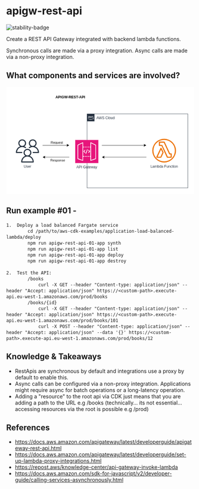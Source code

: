 # apigw-rest-api


![stability-badge](https://img.shields.io/badge/stability-Stable-success.svg?style=for-the-badge)


Create a REST API Gateway integrated with backend lambda functions.

Synchronous calls are made via a proxy integration. Async calls are made via a non-proxy integration.

## What components and services are involved?

<img src="./diagram.png" width="550"/>

## Run example #01 - 
``` 
1.  Deploy a load balanced Fargate service
        cd /path/to/aws-cdk-examples/application-load-balanced-lambda/deploy
        npm run apigw-rest-api-01-app synth
        npm run apigw-rest-api-01-app list
        npm run apigw-rest-api-01-app deploy
        npm run apigw-rest-api-01-app destroy
        
2.  Test the API:
        /books
            curl -X GET --header "Content-type: application/json" --header "Accept: application/json" https://<custom-path>.execute-api.eu-west-1.amazonaws.com/prod/books
        /books/{id}
            curl -X GET --header "Content-type: application/json" --header "Accept: application/json" https://<custom-path>.execute-api.eu-west-1.amazonaws.com/prod/books/101
            curl -X POST --header "Content-type: application/json" --header "Accept: application/json" --data '{}' https://<custom-path>.execute-api.eu-west-1.amazonaws.com/prod/books/12
```


## Knowledge & Takeaways
* RestApis are synchronous by default and integrations use a proxy by default to enable this. 
* Async calls can be configured via a non-proxy integration. Applications might require async for batch operations or a long-latency operation.
* Adding a "resource" to the root api via CDK just means that you are adding a path to the URL e.g /books (technically... its not essential... accessing resources via the root is possible e.g /prod)

## References
* https://docs.aws.amazon.com/apigateway/latest/developerguide/apigateway-rest-api.html
* https://docs.aws.amazon.com/apigateway/latest/developerguide/set-up-lambda-proxy-integrations.html
* https://repost.aws/knowledge-center/api-gateway-invoke-lambda
* https://docs.aws.amazon.com/sdk-for-javascript/v2/developer-guide/calling-services-asynchronously.html